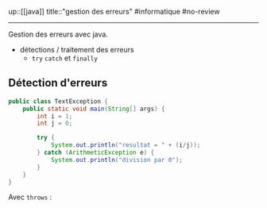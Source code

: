 up::[[java]]
title::"gestion des erreurs"
#informatique #no-review 

----

Gestion des erreurs avec java.

 - détections / traitement des erreurs
     - `try` `catch` et `finally`

## Détection d'erreurs

```java
public class TextException {
    public static void main(String[] args) {
        int i = 1;
        int j = 0;

        try {
            System.out.println("resultat = " + (i/j));
        } catch (ArithmeticException e) {
            System.out.println("division par 0");
        }
    }
}
```


Avec `throws` :
```java

```

